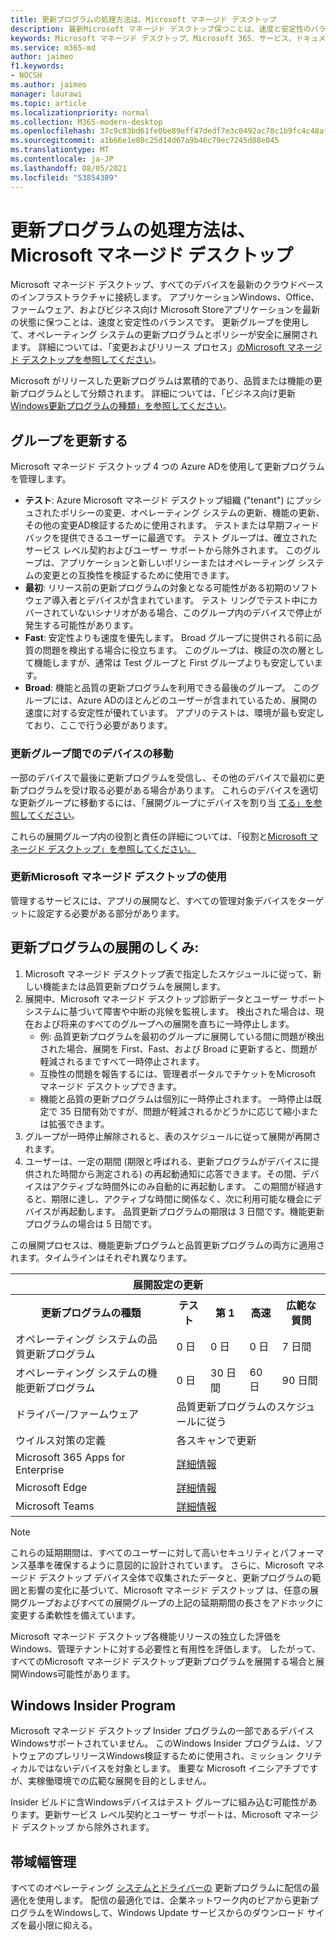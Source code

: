 ```yaml
---
title: 更新プログラムの処理方法は、Microsoft マネージド デスクトップ
description: 最新Microsoft マネージド デスクトップ保つことは、速度と安定性のバランスです。
keywords: Microsoft マネージド デスクトップ、Microsoft 365、サービス、ドキュメント
ms.service: m365-md
author: jaimeo
f1.keywords:
- NOCSH
ms.author: jaimeo
manager: laurawi
ms.topic: article
ms.localizationpriority: normal
ms.collection: M365-modern-desktop
ms.openlocfilehash: 37c9c83bd61fe0be89eff47dedf7e3c0492ac78c1b9fc4c48afe822e370a1726
ms.sourcegitcommit: a1b66e1e80c25d14d67a9b46c79ec7245d88e045
ms.translationtype: MT
ms.contentlocale: ja-JP
ms.lasthandoff: 08/05/2021
ms.locfileid: "53854389"
---
```

# <a name="how-updates-are-handled-in-microsoft-managed-desktop"></a>更新プログラムの処理方法は、Microsoft マネージド デスクトップ


<!--This topic is the target for a "Learn more" link in the Admin Portal (aka.ms/update-rings); do not delete.-->

<!--Update management -->

Microsoft マネージド デスクトップ、すべてのデバイスを最新のクラウドベースのインフラストラクチャに接続します。 アプリケーションWindows、Office、ファームウェア、およびビジネス向け Microsoft Storeアプリケーションを最新の状態に保つことは、速度と安定性のバランスです。 更新グループを使用して、オペレーティング システムの更新プログラムとポリシーが安全に展開されます。 詳細については、「変更およびリリース プロセス」[のMicrosoft マネージド デスクトップを参照してください](https://www.microsoft.com/videoplayer/embed/RE4mWqP)。 

Microsoft がリリースした更新プログラムは累積的であり、品質または機能の更新プログラムとして分類されます。
詳細については、「ビジネス向け更新[Windows更新プログラムの種類」を参照してください](/windows/deployment/update/waas-manage-updates-wufb#update-types)。 

## <a name="update-groups"></a>グループを更新する


Microsoft マネージド デスクトップ 4 つの Azure ADを使用して更新プログラムを管理します。

- **テスト**: Azure Microsoft マネージド デスクトップ組織 ("tenant") にプッシュされたポリシーの変更、オペレーティング システムの更新、機能の更新、その他の変更AD検証するために使用されます。 テストまたは早期フィードバックを提供できるユーザーに最適です。 テスト グループは、確立されたサービス レベル契約およびユーザー サポートから除外されます。 このグループは、アプリケーションと新しいポリシーまたはオペレーティング システムの変更との互換性を検証するために使用できます。  
- **最初**: リリース前の更新プログラムの対象となる可能性がある初期のソフトウェア導入者とデバイスが含まれています。 テスト リングでテスト中にカバーされていないシナリオがある場合、このグループ内のデバイスで停止が発生する可能性があります。
- **Fast**: 安定性よりも速度を優先します。 Broad グループに提供される前に品質の問題を検出する場合に役立ちます。 このグループは、検証の次の層として機能しますが、通常は Test グループと First グループよりも安定しています。 
- **Broad**: 機能と品質の更新プログラムを利用できる最後のグループ。 このグループには、Azure ADのほとんどのユーザーが含まれているため、展開の速度に対する安定性が優れています。 アプリのテストは、環境が最も安定しており、ここで行う必要があります。

### <a name="moving-devices-between-update-groups"></a>更新グループ間でのデバイスの移動
一部のデバイスで最後に更新プログラムを受信し、その他のデバイスで最初に更新プログラムを受け取る必要がある場合があります。 これらのデバイスを適切な更新グループに移動するには、「展開グループにデバイスを割り当 [てる」を参照してください](../working-with-managed-desktop/assign-deployment-group.md)。

これらの展開グループ内の役割と責任の詳細については、「役割と[Microsoft マネージド デスクトップ」を参照してください。](../intro/roles-and-responsibilities.md)

### <a name="using-microsoft-managed-desktop-update-groups"></a>更新Microsoft マネージド デスクトップの使用 
管理するサービスには、アプリの展開など、すべての管理対象デバイスをターゲットに設定する必要がある部分があります。

## <a name="how-update-deployment-works"></a>更新プログラムの展開のしくみ:
1. Microsoft マネージド デスクトップ表で指定したスケジュールに従って、新しい機能または品質更新プログラムを展開します。
2. 展開中、Microsoft マネージド デスクトップ診断データとユーザー サポート システムに基づいて障害や中断の兆候を監視します。 検出された場合は、現在および将来のすべてのグループへの展開を直ちに一時停止します。
    - 例: 品質更新プログラムを最初のグループに展開している間に問題が検出された場合、展開を First、Fast、および Broad に更新すると、問題が軽減されるまですべて一時停止されます。
    - 互換性の問題を報告するには、管理者ポータルでチケットをMicrosoft マネージド デスクトップできます。
    - 機能と品質の更新プログラムは個別に一時停止されます。 一時停止は既定で 35 日間有効ですが、問題が軽減されるかどうかに応じて縮小または拡張できます。
3. グループが一時停止解除されると、表のスケジュールに従って展開が再開されます。
4. ユーザーは、一定の期間 (期限と呼ばれる、更新プログラムがデバイスに提供された時間から測定される) の再起動通知に応答できます。その間、デバイスはアクティブな時間外にのみ自動的に再起動します。 この期間が経過すると、期限に達し、アクティブな時間に関係なく、次に利用可能な機会にデバイスが再起動します。 品質更新プログラムの期限は 3 日間です。機能更新プログラムの場合は 5 日間です。

この展開プロセスは、機能更新プログラムと品質更新プログラムの両方に適用されます。タイムラインはそれぞれ異なります。


<table>
    <tr><th colspan="5">展開設定の更新</th></tr>
    <tr><th>更新プログラムの種類</th><th>テスト</th><th>第 1</th><th>高速</th><th>広範な質問</th></tr>
    <tr><td>オペレーティング システムの品質更新プログラム</td><td>0 日</td><td>0 日</td><td>0 日</td><td>7 日間</td></tr>
    <tr><td>オペレーティング システムの機能更新プログラム</td><td>0 日</td><td>30 日間</td><td>60 日</td><td>90 日間</td></tr>
    <tr><td>ドライバー/ファームウェア</td><td colspan="4">品質更新プログラムのスケジュールに従う</td></tr>
    <tr><td>ウイルス対策の定義</td><td colspan="4">各スキャンで更新</td></tr>
    <tr><td>Microsoft 365 Apps for Enterprise</td><td colspan="4"><a href="/microsoft-365/managed-desktop/get-started/m365-apps#updates-to-microsoft-365-apps">詳細情報</a></td></tr>
    <tr><td>Microsoft Edge</td><td colspan="4"><a href="/microsoft-365/managed-desktop/get-started/edge-browser-app#updates-to-microsoft-edge">詳細情報</a></td></tr>
    <tr><td>Microsoft Teams</td><td colspan="4"><a href="/microsoft-365/managed-desktop/get-started/teams#updates">詳細情報</a></td></tr>
</table>

>[!NOTE]
>これらの延期期間は、すべてのユーザーに対して高いセキュリティとパフォーマンス基準を確保するように意図的に設計されています。 さらに、Microsoft マネージド デスクトップ デバイス全体で収集されたデータと、更新プログラムの範囲と影響の変化に基づいて、Microsoft マネージド デスクトップ は、任意の展開グループおよびすべての展開グループの上記の延期期間の長さをアドホックに変更する柔軟性を備えています。
>
>Microsoft マネージド デスクトップ各機能リリースの独立した評価をWindows、管理テナントに対する必要性と有用性を評価します。 したがって、すべてのMicrosoft マネージド デスクトップ更新プログラムを展開する場合と展開Windows可能性があります。 

## <a name="windows-insider-program"></a>Windows Insider Program

Microsoft マネージド デスクトップ Insider プログラムの一部であるデバイスWindowsサポートされていません。 このWindows Insider プログラムは、ソフトウェアのプレリリースWindows検証するために使用され、ミッション クリティカルではないデバイスを対象とします。 重要な Microsoft イニシアチブですが、実稼働環境での広範な展開を目的としません。 

Insider ビルドに含Windowsデバイスはテスト グループに組み込む可能性があります。更新サービス レベル契約とユーザー サポートは、Microsoft マネージド デスクトップ から除外されます。

## <a name="bandwidth-management"></a>帯域幅管理

すべてのオペレーティング [システムとドライバーの](/windows/deployment/update/waas-delivery-optimization) 更新プログラムに配信の最適化を使用します。 配信の最適化では、企業ネットワーク内のピアから更新プログラムをWindowsして、Windows Update サービスからのダウンロード サイズを最小限に抑える。
